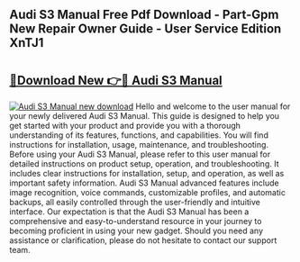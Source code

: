 ## Audi S3 Manual Free Pdf Download - Part-Gpm New Repair Owner Guide - User Service Edition XnTJ1

# <h2><a href="http://cf24496.oget.top/?id=Audi+S3+Manual">🔗Download New 👉🔴 Audi S3 Manual</a></h2>

[![Audi S3 Manual new download](https://i.imgur.com/5g1atiW.png)](http://cf24496.oget.top/?id=Audi+S3+Manual)
Hello and welcome to the user manual for your newly delivered Audi S3 Manual. This guide is designed to help you get started with your product and provide you with a thorough understanding of its features, functions, and capabilities. You will find instructions for installation, usage, maintenance, and troubleshooting. Before using your Audi S3 Manual, please refer to this user manual for detailed instructions on product setup, operation, and troubleshooting. It includes clear instructions for installation, setup, and operation, as well as important safety information. Audi S3 Manual advanced features include image recognition, voice commands, customizable profiles, and automatic backups, all easily controlled through the user-friendly and intuitive interface. Our expectation is that the Audi S3 Manual has been a comprehensive and easy-to-understand resource in your journey to becoming proficient in using your new gadget. Should you need any assistance or clarification, please do not hesitate to contact our support team.
